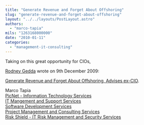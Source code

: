 ```yaml
---
title: "Generate Revenue and Forget About Offshoring"
slug: "generate-revenue-and-forget-about-offshoring"
layout: "../../layouts/PostLayout.astro"
authors: 
  - "marco-tapia"
mils: "1263168000000"
date: "2010-01-11"
categories: 
  - "management-it-consulting"
---
```


Taking on this great opportunity for CIOs,

[Rodney Gedda](http://www.computerworld.com.au/authors/1626109420/rodney-gedda/articles "CIO Magazine and Computerworld") wrote on 9th December 2009:

[Generate Revenue and Forget About Offshoring, Advises ex-CIO](http://www.cio.com.au/article/329145/generate_revenue_forget_about_offshoring_advises_ex-cio).

Marco Tapia  
[PicNet - Information Technology Services](https://picnet.com.au "PicNet IT Services")  
[IT Mangement and Support Services](https://picnet.com.au/IT_managed_support.html "IT Managed Support")  
[Software Development Services](https://picnet.com.au/software_development.html "Custom Software Development Services")  
[Project Management and Consulting Services](https://picnet.com.au/IT_consulting.html "IT Consulting Services")  
[Risk Shield - IT Risk Management and Security Services](https://picnet.com.au/risk_shield.html "Risk Management and Security Services")
